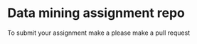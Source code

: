 Data mining assignment repo
==============================

To submit your assignment make a please make a pull request
